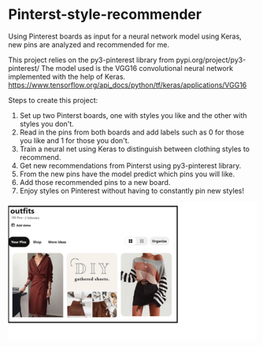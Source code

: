 # Pinterst-style-recommender
Using Pinterest boards as input for a neural network model using Keras, new pins are analyzed and recommended for me.

This project relies on the py3-pinterest library from pypi.org/project/py3-pinterest/
The model used is the VGG16 convolutional neural network implemented with the help of Keras. 
https://www.tensorflow.org/api_docs/python/tf/keras/applications/VGG16

Steps to create this project:
1. Set up two Pinterst boards, one with styles you like and the other with styles you don't.
2. Read in the pins from both boards and add labels such as 0 for those you like and 1 for those you don't.
3. Train a neural net using Keras to distinguish between clothing styles to recommend.
4. Get new recommendations from Pinterst using py3-pinterest library. 
5. From the new pins have the model predict which pins you will like.
6. Add those recommended pins to a new board.
7. Enjoy styles on Pinterest without having to constantly pin new styles!

![pinterest style](https://github.com/kodum13/Pinterst-style-recommender/blob/master/pinterst_style.png)
